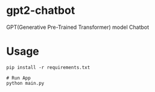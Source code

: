 # gpt2-chatbot
GPT(Generative Pre-Trained Transformer) model Chatbot

# Usage
```
pip install -r requirements.txt
```
```
# Run App
python main.py
```
